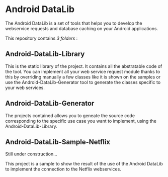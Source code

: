 Android DataLib
===============

The Android DataLib is a set of tools that helps you to develop the webservice requests and database caching on your Android applications.

This repository contains *3 folders* :

Android-DataLib-Library
-----------------------

This is the static library of the project. 
It contains all the abstratable code of the tool. You can implement all your web service request module thanks to this by overriding manually a few classes like it is shown on the samples or use the Android-DataLib-Generator tool to generate the classes specific to your web services.


Android-DataLib-Generator
-----------------------

The projects contained allows you to geneate the source code corresponding to the specific use case you want to implement, using the Android-DataLib-Library.


Android-DataLib-Sample-Netflix
-----------------------
Still under construction...


This project is a sample to show the result of the use of the Android DataLib to implement the connection to the Netflix webservices.
